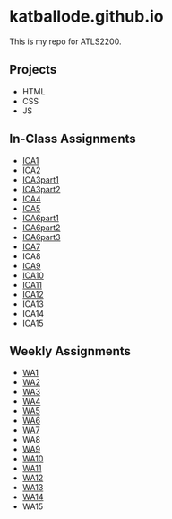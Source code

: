 # katballode.github.io

This is my repo for ATLS2200.

## Projects

- HTML
- CSS
- JS

## In-Class Assignments

- [ICA1](https://docs.google.com/document/d/1gXUa0FQ6lnlXCiCBjELnI0xhBYzZiOd4etElbztcwoo/edit?usp=sharing)
- [ICA2](https://docs.google.com/document/d/11DRilTb0F4fm3RGShvfvzrda7Vk0WCQ9qtxzAWxOGlo/edit?usp=sharing)
- [ICA3part1](https://katballode.github.io/ica/ica3a.html)
- [ICA3part2](https://katballode.github.io/ica/ica3-part2/ica3b.html)
- [ICA4](https://katballode.github.io/ica/ica4.html)
- [ICA5](https://katballode.github.io/ica/ica5.html)
- [ICA6part1](https://katballode.github.io/ica/ica6-part1)
- [ICA6part2](https://katballode.github.io/ica/ica6-part2)
- [ICA6part3](https://katballode.github.io/ica/ica6-part3)
- [ICA7](https://katballode.github.io/ica/ica7.html)
- ICA8
- [ICA9](https://katballode.github.io/ica/ica9.html)
- [ICA10](https://katballode.github.io/ica/ica10.html)
- [ICA11](https://katballode.github.io/ica/ica11.html)
- [ICA12](https://katballode.github.io/ica/ica12.html)
- ICA13
- ICA14
- ICA15

## Weekly Assignments

- [WA1](https://katballode.github.io/wa/wa1.html)
- [WA2](https://katballode.github.io/wa/wa2.html)
- [WA3](https://katballode.github.io/wa/wa3.html)
- [WA4](https://katballode.github.io/wa/wa4.html)
- [WA5](https://katballode.github.io/wa/wa5.html)
- [WA6](https://katballode.github.io/wa/wa6/index.html)
- [WA7](https://katballode.github.io/wa/wa7.html)
- WA8
- [WA9](katballode.github.io/wa/wa9/wa9.html)
- [WA10](katballode.github.io/wa/assignment9/assignment9.html)
- [WA11](katballode.github.io/wa/assignment11.html)
- [WA12](katballode.github.io/wa/wa12.html)
- [WA13](https://katballode.github.io/wa/wa13/wa13.html)
- [WA14](katballode.github.io/wa/wa14.html/wa14.html)
- WA15
